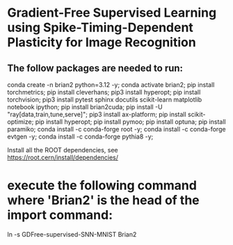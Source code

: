 Gradient-Free Supervised Learning using Spike-Timing-Dependent Plasticity for Image Recognition
===============================================================================================
The follow packages are needed to run:
-------------------------------------
conda create -n brian2 python=3.12 -y;
conda activate brian2;
pip install torchmetrics;
pip install cleverhans;
pip3 install hyperopt;
pip install torchvision;
pip3 install pytest sphinx docutils scikit-learn matplotlib notebook ipython;
pip install brian2cuda;
pip install -U "ray[data,train,tune,serve]";
pip3 install ax-platform;
pip install scikit-optimize;
pip install hyperopt;
pip install pymoo;
pip install optuna;
pip install paramiko;
conda install -c conda-forge root -y;
conda install -c conda-forge evtgen -y;
conda install -c conda-forge pythia8 -y;

Install all the ROOT dependencies, see https://root.cern/install/dependencies/

# execute the following command where 'Brian2' is the head of the import command: 
ln -s GDFree-supervised-SNN-MNIST Brian2

